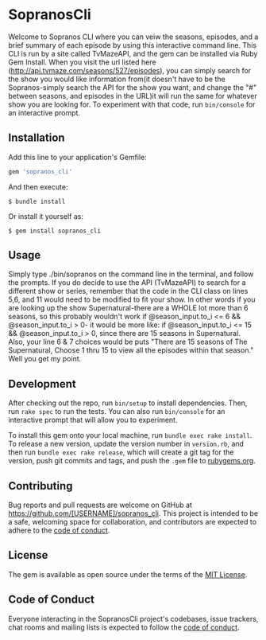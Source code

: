 # SopranosCli

Welcome to Sopranos CLI where you can veiw the seasons, episodes, and a brief summary of each episode by using this interactive command line. This CLI is run by a site called TvMazeAPI, and the gem can be installed via Ruby Gem Install. When you visit the url listed here (http://api.tvmaze.com/seasons/527/episodes), you can simply search for the show you would like information from(it doesn't have to be the Sopranos-simply search the API for the show you want, and change the "#" between seasons, and episodes in the URL)it will run the same for whatever show you are looking for. To experiment with that code, run `bin/console` for an interactive prompt.



## Installation

Add this line to your application's Gemfile:

```ruby
gem 'sopranos_cli'
```

And then execute:

    $ bundle install

Or install it yourself as:

    $ gem install sopranos_cli

## Usage

Simply type ./bin/sopranos on the command line in the terminal, and follow the prompts. If you do decide to use the API (TvMazeAPI) to search for a different show or series, remember that the code in the CLI class on lines 5,6, and 11 would need to be modified to fit your show. In other words if you are looking up the show Supernatural-there are a WHOLE lot more than 6 seasons, so this probably wouldn't work  if @season_input.to_i <= 6 && @season_input.to_i > 0- it would be more like: if @season_input.to_i <= 15 && @season_input.to_i > 0, since there are 15 seasons in Supernatural. Also, your line 6 & 7 choices would be  puts "There are 15 seasons of The Supernatural, Choose 1 thru 15 to view all the episodes within that season." Well you get my point. 

## Development

After checking out the repo, run `bin/setup` to install dependencies. Then, run `rake spec` to run the tests. You can also run `bin/console` for an interactive prompt that will allow you to experiment.

To install this gem onto your local machine, run `bundle exec rake install`. To release a new version, update the version number in `version.rb`, and then run `bundle exec rake release`, which will create a git tag for the version, push git commits and tags, and push the `.gem` file to [rubygems.org](https://rubygems.org).

## Contributing

Bug reports and pull requests are welcome on GitHub at https://github.com/[USERNAME]/sopranos_cli. This project is intended to be a safe, welcoming space for collaboration, and contributors are expected to adhere to the [code of conduct](https://github.com/[USERNAME]/sopranos_cli/blob/master/CODE_OF_CONDUCT.md).


## License

The gem is available as open source under the terms of the [MIT License](https://opensource.org/licenses/MIT).

## Code of Conduct

Everyone interacting in the SopranosCli project's codebases, issue trackers, chat rooms and mailing lists is expected to follow the [code of conduct](https://github.com/[USERNAME]/sopranos_cli/blob/master/CODE_OF_CONDUCT.md).

